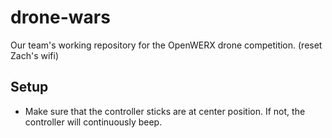 # drone-wars

Our team's working repository for the OpenWERX drone competition. (reset Zach's wifi)

## Setup



* Make sure that the controller sticks are at center position. If not, the controller will continuously beep.
